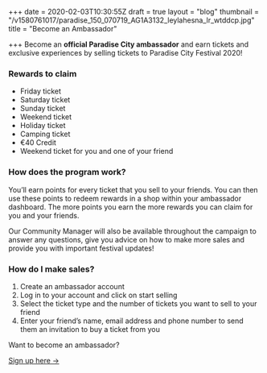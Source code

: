 +++
date = 2020-02-03T10:30:55Z
draft = true
layout = "blog"
thumbnail = "/v1580761017/paradise_150_070719_AG1A3132_leylahesna_lr_wtddcp.jpg"
title = "Become an Ambassador"

+++
Become an **official Paradise City ambassador** and earn tickets and exclusive experiences by selling tickets to Paradise City Festival 2020!

### Rewards to claim

* Friday ticket
* Saturday ticket
* Sunday ticket
* Weekend ticket
* Holiday ticket
* Camping ticket
* €40 Credit
* Weekend ticket for you and one of your friend

### How does the program work?

You’ll earn points for every ticket that you sell to your friends. You can then use these points to redeem rewards in a shop within your ambassador dashboard. The more points you earn the more rewards you can claim for you and your friends.

Our Community Manager will also be available throughout the campaign to answer any questions, give you advice on how to make more sales and provide you with important festival updates!

### How do I make sales?

1. Create an ambassador account
2. Log in to your account and click on start selling
3. Select the ticket type and the number of tickets you want to sell to your friend
4. Enter your friend’s name, email address and phone number to send them an invitation to buy a ticket from you

Want to become an ambassador?

<a class="w-button btcta rev" href="https://bit.ly/2B3Fk3X" target="_blank">Sign up here →</a>

<br><br><br>